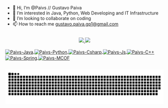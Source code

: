 - 👋 Hi, I’m @Paivs // Gustavo Paiva
- 👀 I’m interested in Java, Python, Web Developing and IT Infrastructure
- 💞️ I’m looking to collaborate on coding
- 📫 How to reach me gustavo.paiva.gp1@gmail.com

##

<div align="center">
  <a href="https://github.com/Paivs">
  <img height="180em" src="https://github-readme-stats.vercel.app/api?username=Paivs&show_icons=true&theme=dracula&include_all_commits=true&count_private=true"/>
  <img height="180em" src="https://github-readme-stats.vercel.app/api/top-langs/?username=Paivs&layout=compact&langs_count=7&theme=dracula"/>
</div>
  
<div style="display: inline_block"><br>
  <img align="center" alt="Paivs-Java" height="30" width="100" src="https://img.shields.io/badge/java-%23ED8B00.svg?style=for-the-badge&logo=java&logoColor=white">
  <img align="center" alt="Paivs-Python" height="30" width="100" src="https://img.shields.io/badge/Python-3776AB?style=for-the-badge&logo=python&logoColor=white">
  <img align="center" alt="Paivs-Csharp" height="30" width="60" src="https://img.shields.io/badge/C%23-239120?style=for-the-badge&logo=c-sharp&logoColor=white">
  <img align="center" alt="Paivs-Js" height="30" width="110" src="https://img.shields.io/badge/JavaScript-F7DF1E?style=for-the-badge&logo=javascript&logoColor=black"> 
 <img align="center" alt="Paivs-C++" height="30" width="80" src="https://img.shields.io/badge/C%2B%2B-00599C?style=for-the-badge&logo=c%2B%2B&logoColor=white">
  <img align="center" alt="Paivs-Spring" height="30" width="110" src="https://img.shields.io/badge/spring-%236DB33F.svg?style=for-the-badge&logo=spring&logoColor=white"> 
  <img align="center" alt="Paivs-MCOF" height="30" width="190" src="https://img.shields.io/badge/Microsoft_Office-D83B01?style=for-the-badge&logo=microsoft-office&logoColor=white">
</div>	
  
##

  ![Snake animation](https://github.com/Paivs/Paivs/blob/output/github-contribution-grid-snake.svg)

